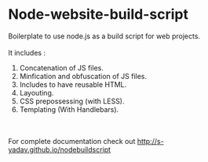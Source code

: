 Node-website-build-script
=========================

Boilerplate to use node.js as a build script for web projects.
<br /> <br />
It includes :
<ol>
	<li>Concatenation of JS files.</li>
	<li>Minfication and obfuscation of JS files.</li>
	<li>Includes to have reusable HTML.</li>
	<li>Layouting. </li>
	<li>CSS prepossessing  (with LESS).</li>
	<li>Templating (With Handlebars).</li>
</ol>
<br /> <br />
For complete documentation check out <a href="http://s-yadav.github.io/nodebuildscript/">http://s-yadav.github.io/nodebuildscript</a>



